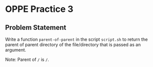 # OPPE Practice 3

## Problem Statement

Write a function `parent-of-parent` in the script `script.sh` to return the parent of parent directory of the file/directory that is passed as an argument.

Note: Parent of `/` is `/`.
